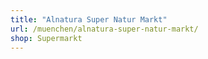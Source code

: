 ```yaml
---
title: "Alnatura Super Natur Markt"
url: /muenchen/alnatura-super-natur-markt/
shop: Supermarkt
---
```

